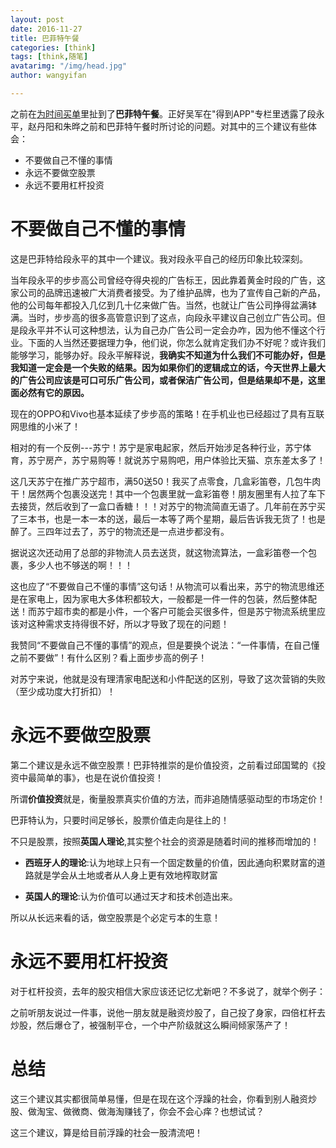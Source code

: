 ```yaml
---
layout: post
date: 2016-11-27
title: 巴菲特午餐
categories: [think]
tags: [think,随笔]
avatarimg: "/img/head.jpg"
author: wangyifan

---
```


之前在[为时间买单](http://www.ivaneye.com/2016/11/21/cost.html)里扯到了**巴菲特午餐**。正好吴军在"得到APP"专栏里透露了段永平，赵丹阳和朱晔之前和巴菲特午餐时所讨论的问题。对其中的三个建议有些体会：

- 不要做自己不懂的事情
- 永远不要做空股票
- 永远不要用杠杆投资

# 不要做自己不懂的事情

这是巴菲特给段永平的其中一个建议。我对段永平自己的经历印象比较深刻。

当年段永平的步步高公司曾经夺得央视的广告标王，因此靠着黄金时段的广告，这家公司的品牌迅速被广大消费者接受。为了维护品牌，也为了宣传自己新的产品，他的公司每年都投入几亿到几十亿来做广告。当然，也就让广告公司挣得盆满钵满。当时，步步高的很多高管意识到了这点，向段永平建议自己创立广告公司。但是段永平并不认可这种想法，认为自己办广告公司一定会办咋，因为他不懂这个行业。下面的人当然还要据理力争，他们说，你怎么就肯定我们办不好呢？或许我们能够学习，能够办好。段永平解释说，**我确实不知道为什么我们不可能办好，但是我知道一定会是一个失败的结果。因为如果你们的逻辑成立的话，今天世界上最大的广告公司应该是可口可乐广告公司，或者保洁广告公司，但是结果却不是，这里面必然有它的原因。**

<!-- more -->

现在的OPPO和Vivo也基本延续了步步高的策略！在手机业也已经超过了具有互联网思维的小米了！

相对的有一个反例---苏宁！苏宁是家电起家，然后开始涉足各种行业，苏宁体育，苏宁房产，苏宁易购等！就说苏宁易购吧，用户体验比天猫、京东差太多了！

这几天苏宁在推广苏宁超市，满50送50！我买了点零食，几盒彩笛卷，几包牛肉干！居然两个包裹没送完！其中一个包裹里就一盒彩笛卷！朋友圈里有人拉了车下去接货，然后收到了一盒口香糖！！！对苏宁的物流简直无语了。几年前在苏宁买了三本书，也是一本一本的送，最后一本等了两个星期，最后告诉我无货了！也是醉了。三四年过去了，苏宁的物流还是一点进步都没有。

据说这次还动用了总部的非物流人员去送货，就这物流算法，一盒彩笛卷一个包裹，多少人也不够送的啊！！！

这也应了“不要做自己不懂的事情”这句话！从物流可以看出来，苏宁的物流思维还是在家电上，因为家电大多体积都较大，一般都是一件一件的包装，然后整体配送！而苏宁超市卖的都是小件，一个客户可能会买很多件，但是苏宁物流系统里应该对这种需求支持得很不好，所以才导致了现在的问题！

我赞同“不要做自己不懂的事情”的观点，但是要换个说法：“一件事情，在自己懂之前不要做”！有什么区别？看上面步步高的例子！

对苏宁来说，他就是没有理清家电配送和小件配送的区别，导致了这次营销的失败（至少成功度大打折扣）！

# 永远不要做空股票

第二个建议是永远不做空股票！巴菲特推崇的是价值投资，之前看过邱国鹭的《投资中最简单的事》，也是在说价值投资！

所谓**价值投资**就是，衡量股票真实价值的方法，而非追随情感驱动型的市场定价！

巴菲特认为，只要时间足够长，股票价值走向是往上的！

不只是股票，按照**英国人理论**,其实整个社会的资源是随着时间的推移而增加的！

- **西班牙人的理论**:认为地球上只有一个固定数量的价值，因此通向积累财富的道路就是学会从土地或者从人身上更有效地榨取财富

- **英国人的理论**:认为价值可以通过天才和技术创造出来。

所以从长远来看的话，做空股票是个必定亏本的生意！

# 永远不要用杠杆投资

对于杠杆投资，去年的股灾相信大家应该还记忆尤新吧？不多说了，就举个例子：

之前听朋友说过一件事，说他一朋友就是融资炒股了，自己投了身家，四倍杠杆去炒股，然后爆仓了，被强制平仓，一个中产阶级就这么瞬间倾家荡产了！

# 总结

这三个建议其实都很简单易懂，但是在现在这个浮躁的社会，你看到别人融资炒股、做淘宝、做微商、做海淘赚钱了，你会不会心痒？也想试试？

这三个建议，算是给目前浮躁的社会一股清流吧！

